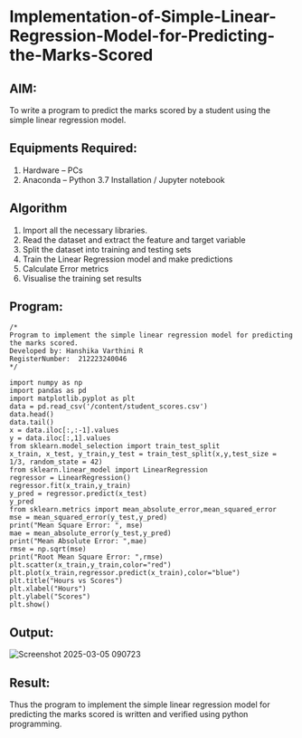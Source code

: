 # Implementation-of-Simple-Linear-Regression-Model-for-Predicting-the-Marks-Scored

## AIM:
To write a program to predict the marks scored by a student using the simple linear regression model.

## Equipments Required:
1. Hardware – PCs
2. Anaconda – Python 3.7 Installation / Jupyter notebook

## Algorithm
1. Import all the necessary libraries.
2. Read the dataset and extract the feature and target variable
3. Split the dataset into training and testing sets
4. Train the Linear Regression model and make predictions
5. Calculate Error metrics
6. Visualise the training set results

## Program:
```
/*
Program to implement the simple linear regression model for predicting the marks scored.
Developed by: Hanshika Varthini R
RegisterNumber:  212223240046
*/

import numpy as np
import pandas as pd
import matplotlib.pyplot as plt
data = pd.read_csv('/content/student_scores.csv')
data.head()
data.tail()
x = data.iloc[:,:-1].values
y = data.iloc[:,1].values
from sklearn.model_selection import train_test_split
x_train, x_test, y_train,y_test = train_test_split(x,y,test_size = 1/3, random_state = 42)
from sklearn.linear_model import LinearRegression
regressor = LinearRegression()
regressor.fit(x_train,y_train)
y_pred = regressor.predict(x_test)
y_pred
from sklearn.metrics import mean_absolute_error,mean_squared_error
mse = mean_squared_error(y_test,y_pred)
print("Mean Square Error: ", mse)
mae = mean_absolute_error(y_test,y_pred)
print("Mean Absolute Error: ",mae)
rmse = np.sqrt(mse)
print("Root Mean Square Error: ",rmse)
plt.scatter(x_train,y_train,color="red")
plt.plot(x_train,regressor.predict(x_train),color="blue")
plt.title("Hours vs Scores")
plt.xlabel("Hours")
plt.ylabel("Scores")
plt.show()
```

## Output:

![Screenshot 2025-03-05 090723](https://github.com/user-attachments/assets/c3b0dd03-8d79-4d6b-ba74-1d5fcb9e1c3f)


## Result:
Thus the program to implement the simple linear regression model for predicting the marks scored is written and verified using python programming.
